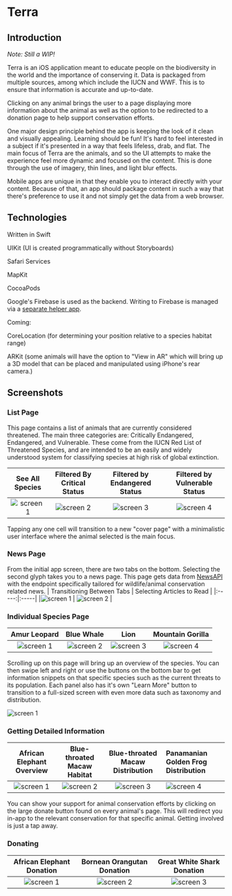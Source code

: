# Terra

## Introduction

*Note: Still a WIP!*

Terra is an iOS application meant to educate people on the biodiversity in the world and the importance of conserving it. Data is packaged from multiple sources, among which include the IUCN and WWF. This is to ensure that information is accurate and up-to-date.

Clicking on any animal brings the user to a page displaying more information about the animal as well as the option to be redirected to a donation page to help support conservation efforts. 

One major design principle behind the app is keeping the look of it clean and visually appealing. Learning should be fun! It's hard to feel interested in a subject if it's presented in a way that feels lifeless, drab, and flat. The main focus of Terra are the animals, and so the UI attempts to make the experience feel more dynamic and focused on the content. This is done through the use of imagery, thin lines, and light blur effects.

Mobile apps are unique in that they enable you to interact directly with your content. Because of that, an app should package content in such a way that there's preference to use it and not simply get the data from a web browser. 



## Technologies 
Written in Swift

UIKit (UI is created programmatically without Storyboards)

Safari Services

MapKit

CocoaPods 

Google's Firebase is used as the backend. Writing to Firebase is managed via a [separate helper app](https://github.com/Anthony-R-G/Terra-Data-Upload-Helper).

Coming:

CoreLocation (for determining your position relative to a species habitat range)

ARKit (some animals will have the option to "View in AR" which will bring up a 3D model that can be placed and manipulated using iPhone's rear camera.)

## Screenshots

### List Page
This page contains a list of animals that are currently considered threatened. The main three categories are: Critically Endangered, Endangered, and Vulnerable. These come from the IUCN Red List of Threatened Species, and are intended to be an easily and widely understood system for classifying species at high risk of global extinction.

| See All Species | Filtered By Critical Status | Filtered by Endangered Status | Filtered by Vulnerable Status |
|:-----:|:-------:|:-------:|:-------:|
|![screen 1](https://i.imgur.com/1Vwgp0Y.png) | ![screen 2](https://i.imgur.com/grixZDv.png) | ![screen 3](https://i.imgur.com/SKy5mno.png) | ![screen 4](https://i.imgur.com/p67o6vL.png) |

Tapping any one cell will transition to a new "cover page" with a minimalistic user interface where the animal selected is the main focus.

### News Page
From the initial app screen, there are two tabs on the bottom. Selecting the second glyph takes you to a news page. This page gets data from [NewsAPI](https://newsapi.org/) with the endpoint specifically tailored for wildlife/animal conservation related news. 
| Transitioning Between Tabs | Selecting Articles to Read |
|:-----:|:-----|
|![screen 1](https://media.giphy.com/media/ieaU0z4wACLIYrWIey/giphy.gif) | ![screen 2](https://media.giphy.com/media/IejPdlUw4B2Yj2cfVp/giphy.gif) |


### Individual Species Page 
| Amur Leopard | Blue Whale | Lion | Mountain Gorilla |
|:-----:|:-------:|:-------:|:-------:|
|![screen 1](https://i.imgur.com/4LOHr9o.png) | ![screen 2](https://i.imgur.com/E4Ayd80.png) |![screen 3](https://i.imgur.com/h6s1IGG.png)|![screen 4](https://i.imgur.com/HEA6LRg.png)|


Scrolling up on this page will bring up an overview of the species. You can then swipe left and right or use the buttons on the bottom bar to get information snippets on that specific species such as the current threats to its population. Each panel also has it's own "Learn More" button to transition to a full-sized screen with even more data such as taxonomy and distribution. 

![screen 1](https://media.giphy.com/media/iIoxEOe632nhzJz6Lq/giphy.gif)

### Getting Detailed Information
| African Elephant Overview | Blue-throated Macaw Habitat | Blue-throated Macaw Distribution | Panamanian Golden Frog Distribution |
|:-----:|:-------:|:-------:|:-------|
|![screen 1](https://i.imgur.com/XVNFPHj.png) | ![screen 2](https://i.imgur.com/kgitJkv.png) |![screen 3](https://i.imgur.com/Ueikygo.png)|![screen 4](https://i.imgur.com/fz7PtXS.png)|

You can show your support for animal conservation efforts by clicking on the large donate button found on every animal's page. This will redirect you in-app to the relevant conservation for that specific animal. Getting involved is just a tap away.

### Donating
| African Elephant Donation |Bornean Orangutan Donation | Great White Shark Donation |
|:-----:|:-------:|:-------:|
|![screen 1](https://i.imgur.com/SvsfysX.png) | ![screen 2](https://i.imgur.com/3x6d1IV.png) | ![screen 3](https://i.imgur.com/5rljCyK.png)



